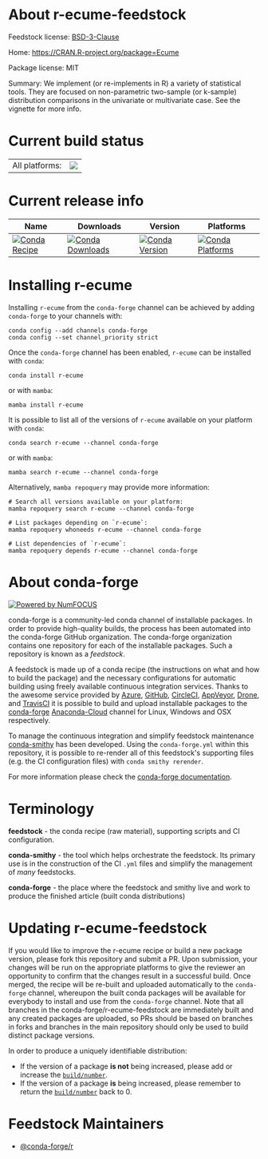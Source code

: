 About r-ecume-feedstock
=======================

Feedstock license: [BSD-3-Clause](https://github.com/conda-forge/r-ecume-feedstock/blob/main/LICENSE.txt)

Home: https://CRAN.R-project.org/package=Ecume

Package license: MIT

Summary: We implement (or re-implements in R) a variety of statistical tools. They are focused on non-parametric two-sample (or k-sample) distribution comparisons in the univariate or multivariate case. See the vignette for more info.

Current build status
====================


<table><tr><td>All platforms:</td>
    <td>
      <a href="https://dev.azure.com/conda-forge/feedstock-builds/_build/latest?definitionId=12935&branchName=main">
        <img src="https://dev.azure.com/conda-forge/feedstock-builds/_apis/build/status/r-ecume-feedstock?branchName=main">
      </a>
    </td>
  </tr>
</table>

Current release info
====================

| Name | Downloads | Version | Platforms |
| --- | --- | --- | --- |
| [![Conda Recipe](https://img.shields.io/badge/recipe-r--ecume-green.svg)](https://anaconda.org/conda-forge/r-ecume) | [![Conda Downloads](https://img.shields.io/conda/dn/conda-forge/r-ecume.svg)](https://anaconda.org/conda-forge/r-ecume) | [![Conda Version](https://img.shields.io/conda/vn/conda-forge/r-ecume.svg)](https://anaconda.org/conda-forge/r-ecume) | [![Conda Platforms](https://img.shields.io/conda/pn/conda-forge/r-ecume.svg)](https://anaconda.org/conda-forge/r-ecume) |

Installing r-ecume
==================

Installing `r-ecume` from the `conda-forge` channel can be achieved by adding `conda-forge` to your channels with:

```
conda config --add channels conda-forge
conda config --set channel_priority strict
```

Once the `conda-forge` channel has been enabled, `r-ecume` can be installed with `conda`:

```
conda install r-ecume
```

or with `mamba`:

```
mamba install r-ecume
```

It is possible to list all of the versions of `r-ecume` available on your platform with `conda`:

```
conda search r-ecume --channel conda-forge
```

or with `mamba`:

```
mamba search r-ecume --channel conda-forge
```

Alternatively, `mamba repoquery` may provide more information:

```
# Search all versions available on your platform:
mamba repoquery search r-ecume --channel conda-forge

# List packages depending on `r-ecume`:
mamba repoquery whoneeds r-ecume --channel conda-forge

# List dependencies of `r-ecume`:
mamba repoquery depends r-ecume --channel conda-forge
```


About conda-forge
=================

[![Powered by
NumFOCUS](https://img.shields.io/badge/powered%20by-NumFOCUS-orange.svg?style=flat&colorA=E1523D&colorB=007D8A)](https://numfocus.org)

conda-forge is a community-led conda channel of installable packages.
In order to provide high-quality builds, the process has been automated into the
conda-forge GitHub organization. The conda-forge organization contains one repository
for each of the installable packages. Such a repository is known as a *feedstock*.

A feedstock is made up of a conda recipe (the instructions on what and how to build
the package) and the necessary configurations for automatic building using freely
available continuous integration services. Thanks to the awesome service provided by
[Azure](https://azure.microsoft.com/en-us/services/devops/), [GitHub](https://github.com/),
[CircleCI](https://circleci.com/), [AppVeyor](https://www.appveyor.com/),
[Drone](https://cloud.drone.io/welcome), and [TravisCI](https://travis-ci.com/)
it is possible to build and upload installable packages to the
[conda-forge](https://anaconda.org/conda-forge) [Anaconda-Cloud](https://anaconda.org/)
channel for Linux, Windows and OSX respectively.

To manage the continuous integration and simplify feedstock maintenance
[conda-smithy](https://github.com/conda-forge/conda-smithy) has been developed.
Using the ``conda-forge.yml`` within this repository, it is possible to re-render all of
this feedstock's supporting files (e.g. the CI configuration files) with ``conda smithy rerender``.

For more information please check the [conda-forge documentation](https://conda-forge.org/docs/).

Terminology
===========

**feedstock** - the conda recipe (raw material), supporting scripts and CI configuration.

**conda-smithy** - the tool which helps orchestrate the feedstock.
                   Its primary use is in the construction of the CI ``.yml`` files
                   and simplify the management of *many* feedstocks.

**conda-forge** - the place where the feedstock and smithy live and work to
                  produce the finished article (built conda distributions)


Updating r-ecume-feedstock
==========================

If you would like to improve the r-ecume recipe or build a new
package version, please fork this repository and submit a PR. Upon submission,
your changes will be run on the appropriate platforms to give the reviewer an
opportunity to confirm that the changes result in a successful build. Once
merged, the recipe will be re-built and uploaded automatically to the
`conda-forge` channel, whereupon the built conda packages will be available for
everybody to install and use from the `conda-forge` channel.
Note that all branches in the conda-forge/r-ecume-feedstock are
immediately built and any created packages are uploaded, so PRs should be based
on branches in forks and branches in the main repository should only be used to
build distinct package versions.

In order to produce a uniquely identifiable distribution:
 * If the version of a package **is not** being increased, please add or increase
   the [``build/number``](https://docs.conda.io/projects/conda-build/en/latest/resources/define-metadata.html#build-number-and-string).
 * If the version of a package **is** being increased, please remember to return
   the [``build/number``](https://docs.conda.io/projects/conda-build/en/latest/resources/define-metadata.html#build-number-and-string)
   back to 0.

Feedstock Maintainers
=====================

* [@conda-forge/r](https://github.com/conda-forge/r/)

